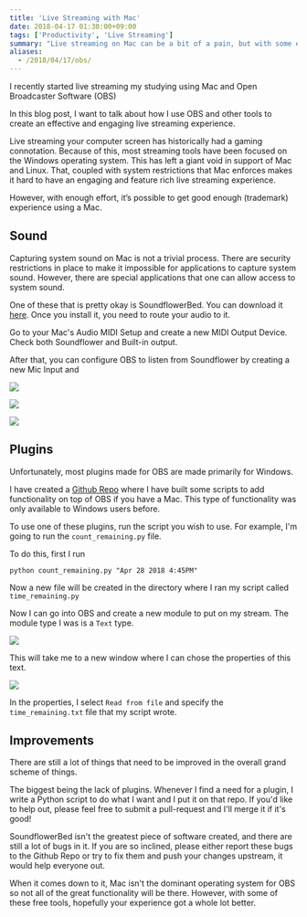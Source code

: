 ```yaml
---
title: 'Live Streaming with Mac'
date: 2018-04-17 01:30:00+09:00
tags: ['Productivity', 'Live Streaming']
summary: "Live streaming on Mac can be a bit of a pain, but with some effort, it's possible to get a good enough (trademark) experience. This post covers how to use Soundflower and some scripts I've written to add functionality to OBS that isn't available to Mac users by default."
aliases:
  - /2018/04/17/obs/
---
```


I recently started live streaming my studying using Mac and Open Broadcaster Software (OBS)

In this blog post, I want to talk about how I use OBS and other tools to create an effective and engaging live streaming experience.

Live streaming your computer screen has historically had a gaming connotation. Because of this, most streaming tools have been focused on the Windows operating system. This has left a giant void in support of Mac and Linux. That, coupled with system restrictions that Mac enforces makes it hard to have an engaging and feature rich live streaming experience.

However, with enough effort, it’s possible to get good enough (trademark) experience using a Mac.

## Sound

Capturing system sound on Mac is not a trivial process. There are security restrictions in place to make it impossible for applications to capture system sound. However, there are special applications that one can allow access to system sound.

One of these that is pretty okay is SoundflowerBed. You can download it [here](https://github.com/mattingalls/Soundflower). Once you install it, you need to route your audio to it.

Go to your Mac's Audio MIDI Setup and create a new MIDI Output Device. Check both Soundflower and Built-in output.

After that, you can configure OBS to listen from Soundflower by creating a new Mic Input and

![](/images/obs/select_audio_input_capture.png)

![](/images/obs/new_audio_capture.png)

![](/images/obs/soundflower_select.png)

## Plugins

Unfortunately, most plugins made for OBS are made primarily for Windows.

I have created a [Github Repo](https://github.com/ColdSauce/Mac-OBS-Tools) where I have built some scripts to add functionality on top of OBS if you have a Mac. This type of functionality was only available to Windows users before.

To use one of these plugins, run the script you wish to use. For example, I'm going to run the `count_remaining.py` file.

To do this, first I run

`python count_remaining.py "Apr 28 2018 4:45PM"`

Now a new file will be created in the directory where I ran my script called `time_remaining.py`

Now I can go into OBS and create a new module to put on my stream. The module type I was is a `Text` type.

![](/images/obs/select_text.png)

This will take me to a new window where I can chose the properties of this text.

![](/images/obs/read_from_file.png)

In the properties, I select `Read from file` and specify the `time_remaining.txt` file that my script wrote.

## Improvements

There are still a lot of things that need to be improved in the overall grand scheme of things.

The biggest being the lack of plugins. Whenever I find a need for a plugin, I write a Python script to do what I want and I put it on that repo. If you'd like to help out, please feel free to submit a pull-request and I'll merge it if it's good!

SoundflowerBed isn't the greatest piece of software created, and there are still a lot of bugs in it. If you are so inclined, please either report these bugs to the Github Repo or try to fix them and push your changes upstream, it would help everyone out.

When it comes down to it, Mac isn't the dominant operating system for OBS so not all of the great functionality will be there. However, with some of these free tools, hopefully your experience got a whole lot better.
